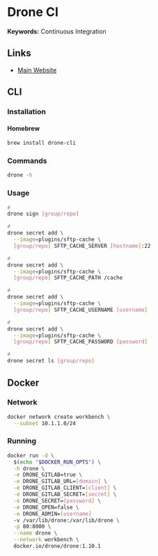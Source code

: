 # Drone CI

**Keywords:** Continuous Integration

## Links

- [Main Website](https://drone.io/)

## CLI

### Installation

#### Homebrew

```sh
brew install drone-cli
```

### Commands

```sh
drone -h
```

### Usage

```sh
#
drone sign [group/repo]

#
drone secret add \
  --image=plugins/sftp-cache \
  [group/repo] SFTP_CACHE_SERVER [hostname]:22

#
drone secret add \
  --image=plugins/sftp-cache \
  [group/repo] SFTP_CACHE_PATH /cache

#
drone secret add \
  --image=plugins/sftp-cache \
  [group/repo] SFTP_CACHE_USERNAME [username]

#
drone secret add \
  --image=plugins/sftp-cache \
  [group/repo] SFTP_CACHE_PASSWORD [password]

#
drone secret ls [group/repo]
```

## Docker

### Network

```sh
docker network create workbench \
  --subnet 10.1.1.0/24
```

### Running

```sh
docker run -d \
  $(echo "$DOCKER_RUN_OPTS") \
  -h drone \
  -e DRONE_GITLAB=true \
  -e DRONE_GITLAB_URL=[domain] \
  -e DRONE_GITLAB_CLIENT=[client] \
  -e DRONE_GITLAB_SECRET=[secret] \
  -e DRONE_SECRET=[password] \
  -e DRONE_OPEN=false \
  -e DRONE_ADMIN=[username]
  -v /var/lib/drone:/var/lib/drone \
  -p 80:8000 \
  --name drone \
  --network workbench \
  docker.io/drone/drone:1.10.1
```

<!-- ### Agent

```sh
docker run -d \
  $(echo "$DOCKER_RUN_OPTS") \
  -h drone-agent \
  -e DRONE_SERVER=[domain] \
  -e DRONE_SECRET=[secret] \
  -v /var/run/docker.sock:/var/run/docker.sock:ro \
  --name drone-agent \
  --network workbench \
  drone/drone:0.5 agent
``` -->

<!-- ## Run

```sh
sudo mkdir -p /etc/drone
sudo vim /etc/drone/dronerc

REMOTE_DRIVER=gitlab
REMOTE_CONFIG=http://gitlab.example.com?client_id=[client]&client_secret=[secret]
```

```sh
docker run -d \
  -h drone \
  -v /var/lib/drone:/var/lib/drone \
  -v /var/run/docker.sock:/var/run/docker.sock:ro \
  --env-file /etc/drone/dronerc \
  -p 80:8000 \
  --name drone \
  drone/drone:0.4.2
``` -->

<!-- # Drone Cache

```sh
docker run -d \
  --env DRONE_REPO=[group/repo] \
  --env DRONE_REPO_BRANCH=develop \
  --env DRONE_COMMIT_BRANCH=develop \

  --env PLUGIN_MOUNT=/drone/bundle \
  --env PLUGIN_RESTORE=false \
  --env PLUGIN_REBUILD=true \

  --env SFTP_CACHE_SERVER=[hostname]:22 \
  --env SFTP_CACHE_PATH=/cache \
  --env SFTP_CACHE_USERNAME=[username] \
  --env SFTP_CACHE_PASSWORD=[password] \
  plugins/sftp-cache
``` -->

